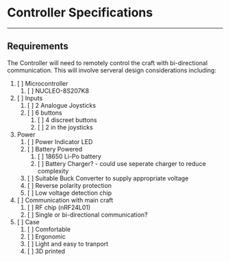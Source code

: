 # Controller Specifications
----
## Requirements 
The Controller will need to remotely control the craft with bi-directional communication. This will involve serveral design considerations including:
1. [ ] Microcontroller
	1. [ ] NUCLEO-8S207K8
2. [ ] Inputs
	1. [ ] 2 Analogue Joysticks
	2. [ ] 6 buttons
		1. [ ] 4 discreet buttons
		2. [ ] 2 in the joysticks
3. Power
	1. [ ] Power Indicator LED
	2. [ ] Battery Powered
		1. [ ] 18650 Li-Po battery
		2. [ ] Battery Charger? - could use seperate charger to reduce complexity
	3. [ ] Suitable Buck Converter to supply appropriate voltage
	4. [ ] Reverse polarity protection
	5. [ ] Low voltage detection chip
4. [ ] Communication with main craft
	1. [ ] RF chip (nRF24L01)
	2. [ ] Single or bi-directional communication?
8. [ ] Case
	1. [ ] Comfortable
	2. [ ] Ergonomic 
	3. [ ] Light and easy to tranport 
	4. [ ] 3D printed